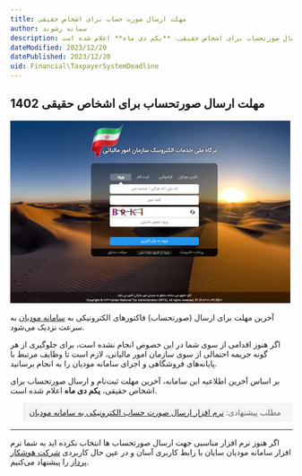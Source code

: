 ```yaml
---
title: مهلت ارسال صورت حساب برای اشخاص حقیقی
author: سمانه رشوند  
description: بر اساس آخرین اطلاعیه این سامانه، آخرین مهلت ثبت‌نام و ارسال صورتحساب برای اشخاص حقیقی، **یکم دی ماه** اعلام شده است.
dateModified: 2023/12/20
datePublished: 2023/12/20
uid: Financial\TaxpayerSystemDeadline
---
```


## مهلت ارسال صورتحساب برای اشخاص حقیقی 1402

<a href="https://my.tax.gov.ir" target="_blank">![سامانه مودیان مالیاتی](./Images/TpTaxGov-01.webp)</a>

آخرین مهلت برای ارسال (صورتحساب) فاکتورهای الکترونیکی به <a href="https://my.tax.gov.ir/?url_back=https://tp.tax.gov.ir" target="_blank">سامانه مودیان</a> به سرعت نزدیک می‌شود. 

اگر هنوز اقدامی از سوی شما در این خصوص انجام نشده است، برای جلوگیری از هر گونه جریمه احتمالی از سوی سازمان امور مالیاتی، لازم است تا وظایف مرتبط با پایانه‌های فروشگاهی و اجرای سامانه مودیان را به انجام برسانید.

بر اساس آخرین اطلاعیه این سامانه، آخرین مهلت ثبت‌نام و ارسال صورتحساب برای اشخاص حقیقی، **یکم دی ماه** اعلام شده است.


<blockquote style="background-color:#f5f5f5; padding:0.5rem">
مطلب پیشنهادی: <a href="https://www.hooshkar.com/Software/Sayan/Module/TpTaxGov" target="_blank">نرم افزار ارسال صورت حساب الکترونیکی به سامانه مودیان</a></blockquote>

---

اگر هنوز نرم افزار مناسبی جهت ارسال صورتحساب ها انتخاب نکرده اید به شما نرم افزار سامانه مودیان سایان با رابط کاربری آسان و در عین حال کاربردی <a href="https://www.hooshkar.com" target="_blank">شرکت هوشکار پرداز</a> را پیشنهاد می‌کنیم.